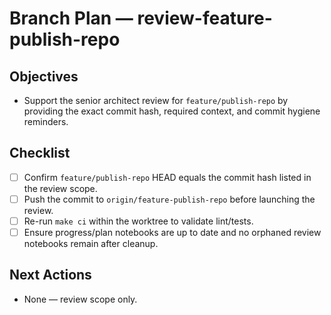 # Branch Plan — review-feature-publish-repo

## Objectives
- Support the senior architect review for `feature/publish-repo` by providing the exact commit hash, required context, and commit hygiene reminders.

## Checklist
- [ ] Confirm `feature/publish-repo` HEAD equals the commit hash listed in the review scope.
- [ ] Push the commit to `origin/feature-publish-repo` before launching the review.
- [ ] Re-run `make ci` within the worktree to validate lint/tests.
- [ ] Ensure progress/plan notebooks are up to date and no orphaned review notebooks remain after cleanup.

## Next Actions
- None — review scope only.
